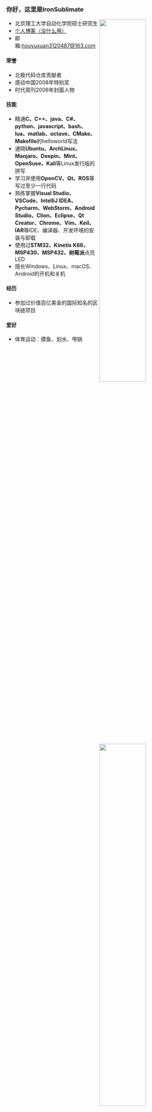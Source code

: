### 你好，这里是IronSublimate

<img width="50%" align="right" src="https://github-readme-stats.vercel.app/api?username=IronSublimate&show_icons=true&theme=tokyonight&locale=cn" />

- 北京理工大学自动化学院硕士研究生
- [个人博客（没什么用）](https://ironsublimate.github.io/)
- 邮箱:houyuxuan3120487@163.com

#### 荣誉
- 北极代码仓库贡献者
- 感动中国2008年特别奖
- 时代周刊2006年封面人物

 <img width="50%" align="right" src="https://github-readme-stats.vercel.app/api/top-langs/?username=IronSublimate&layout=compact&hide=SWIG,HTML,CSS,SCSS&show_icons=true&theme=tokyonight&locale=cn" />

#### 技能
- 精通**C、C++、java、C#、python、javascript、bash、lua、matlab、octave、CMake、Makefile**的helloworld写法
- 通晓**Ubuntu、ArchLinux、Manjaro、Deepin、Mint、OpenSuse、Kali**等Linux发行版的拼写
- 学习并使用**OpenCV、Qt、ROS**等写过至少一行代码
- 熟练掌握**Visual Studio、VSCode、IntelliJ IDEA、Pycharm、WebStorm、Android Studio、Clion、Eclipse、Qt Creator、Chrome、Vim、Keil、IAR**等IDE、编译器、开发环境的安装与卸载
- 使用过**STM32、Kinetis K66、MSP430、MSP432、树莓派**点亮LED
- 擅长Windows、Linux、macOS、Android的开机和关机

#### 经历
- 参加过价值百亿美金的国际知名的区块链项目

#### 爱好
- 体育运动：摸鱼、划水、甩锅
